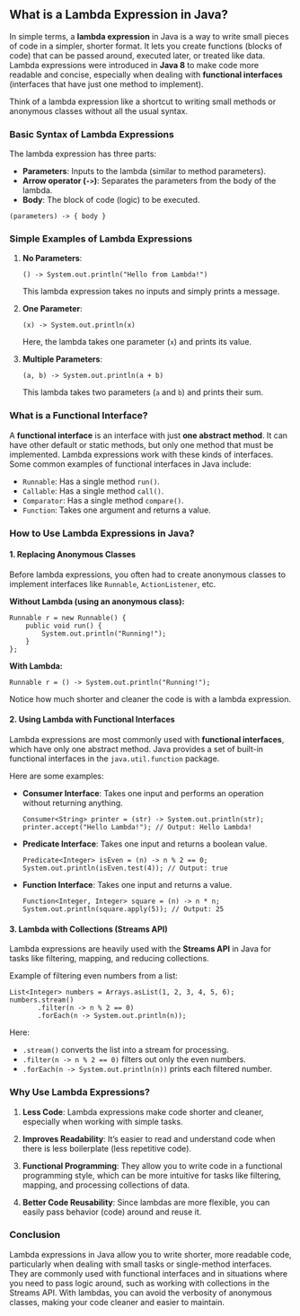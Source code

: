 ## What is a Lambda Expression in Java?

In simple terms, a **lambda expression** in Java is a way to write small pieces of code in a simpler, shorter format. It lets you create functions (blocks of code) that can be passed around, executed later, or treated like data. Lambda expressions were introduced in **Java 8** to make code more readable and concise, especially when dealing with **functional interfaces** (interfaces that have just one method to implement).

Think of a lambda expression like a shortcut to writing small methods or anonymous classes without all the usual syntax.

### Basic Syntax of Lambda Expressions

The lambda expression has three parts:
- **Parameters**: Inputs to the lambda (similar to method parameters).
- **Arrow operator (`->`)**: Separates the parameters from the body of the lambda.
- **Body**: The block of code (logic) to be executed.

```
(parameters) -> { body }
```

### Simple Examples of Lambda Expressions

1. **No Parameters**:
    ```
    () -> System.out.println("Hello from Lambda!")
    ```
   This lambda expression takes no inputs and simply prints a message.

2. **One Parameter**:
    ```
    (x) -> System.out.println(x)
    ```
   Here, the lambda takes one parameter (`x`) and prints its value.

3. **Multiple Parameters**:
    ```
    (a, b) -> System.out.println(a + b)
    ```
   This lambda takes two parameters (`a` and `b`) and prints their sum.

### What is a Functional Interface?

A **functional interface** is an interface with just **one abstract method**. It can have other default or static methods, but only one method that must be implemented. Lambda expressions work with these kinds of interfaces. Some common examples of functional interfaces in Java include:

- `Runnable`: Has a single method `run()`.
- `Callable`: Has a single method `call()`.
- `Comparator`: Has a single method `compare()`.
- `Function`: Takes one argument and returns a value.

### How to Use Lambda Expressions in Java?

#### 1. Replacing Anonymous Classes

Before lambda expressions, you often had to create anonymous classes to implement interfaces like `Runnable`, `ActionListener`, etc.

**Without Lambda (using an anonymous class):**
```
Runnable r = new Runnable() {
    public void run() {
        System.out.println("Running!");
    }
};
```

**With Lambda:**
```
Runnable r = () -> System.out.println("Running!");
```
Notice how much shorter and cleaner the code is with a lambda expression.

#### 2. Using Lambda with Functional Interfaces

Lambda expressions are most commonly used with **functional interfaces**, which have only one abstract method. Java provides a set of built-in functional interfaces in the `java.util.function` package.

Here are some examples:

- **Consumer Interface**: Takes one input and performs an operation without returning anything.

    ```
    Consumer<String> printer = (str) -> System.out.println(str);
    printer.accept("Hello Lambda!"); // Output: Hello Lambda!
    ```

- **Predicate Interface**: Takes one input and returns a boolean value.

    ```
    Predicate<Integer> isEven = (n) -> n % 2 == 0;
    System.out.println(isEven.test(4)); // Output: true
    ```

- **Function Interface**: Takes one input and returns a value.

    ```
    Function<Integer, Integer> square = (n) -> n * n;
    System.out.println(square.apply(5)); // Output: 25
    ```

#### 3. Lambda with Collections (Streams API)

Lambda expressions are heavily used with the **Streams API** in Java for tasks like filtering, mapping, and reducing collections.

Example of filtering even numbers from a list:

```
List<Integer> numbers = Arrays.asList(1, 2, 3, 4, 5, 6);
numbers.stream()
       .filter(n -> n % 2 == 0)
       .forEach(n -> System.out.println(n));
```

Here:
- `.stream()` converts the list into a stream for processing.
- `.filter(n -> n % 2 == 0)` filters out only the even numbers.
- `.forEach(n -> System.out.println(n))` prints each filtered number.

### Why Use Lambda Expressions?

1. **Less Code**: Lambda expressions make code shorter and cleaner, especially when working with simple tasks.
   
2. **Improves Readability**: It’s easier to read and understand code when there is less boilerplate (less repetitive code).
   
3. **Functional Programming**: They allow you to write code in a functional programming style, which can be more intuitive for tasks like filtering, mapping, and processing collections of data.

4. **Better Code Reusability**: Since lambdas are more flexible, you can easily pass behavior (code) around and reuse it.

### Conclusion

Lambda expressions in Java allow you to write shorter, more readable code, particularly when dealing with small tasks or single-method interfaces. They are commonly used with functional interfaces and in situations where you need to pass logic around, such as working with collections in the Streams API. With lambdas, you can avoid the verbosity of anonymous classes, making your code cleaner and easier to maintain.